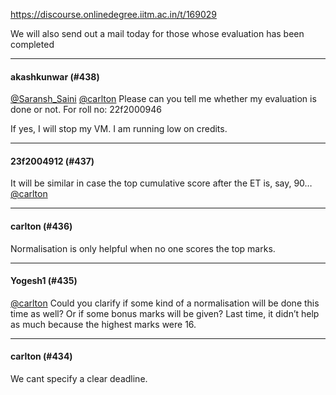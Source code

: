 https://discourse.onlinedegree.iitm.ac.in/t/169029

We will also send out a mail today for those whose evaluation has been completed</p><hr>

<h4>akashkunwar (#438)</h4>
<p><a class="mention" href="/u/saransh_saini">@Saransh_Saini</a> <a class="mention" href="/u/carlton">@carlton</a> Please can you tell me whether my evaluation is done or not. For roll no: 22f2000946</p>
<p>If yes, I will stop my VM. I am running low on credits.</p><hr>

<h4>23f2004912 (#437)</h4>
<p>It will be similar in case the top cumulative score after the ET is, say, 90… <a class="mention" href="/u/carlton">@carlton</a></p><hr>

<h4>carlton (#436)</h4>
<p>Normalisation is only helpful when no one scores the top marks.</p><hr>

<h4>Yogesh1 (#435)</h4>
<p><a class="mention" href="/u/carlton">@carlton</a> Could you clarify if some kind of a normalisation will be done this time as well? Or if some bonus marks will be given? Last time, it didn’t help as much because the highest marks were 16.</p><hr>

<h4>carlton (#434)</h4>
<p>We cant specify a clear deadline.